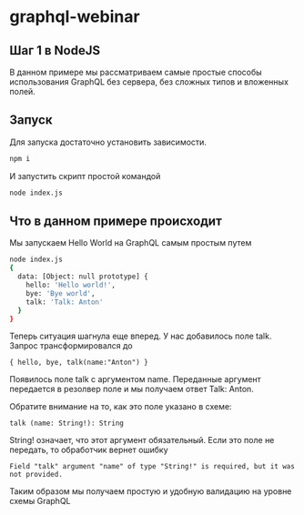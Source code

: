 # graphql-webinar

## Шаг 1 в NodeJS

В данном примере мы рассматриваем самые простые способы использования GraphQL без сервера, без сложных типов и вложенных полей.

## Запуск

Для запуска достаточно установить зависимости.

```bash
npm i
```

И запустить скрипт простой командой

```bash
node index.js
```

## Что в данном примере происходит

Мы запускаем Hello World на GraphQL самым простым путем

```bash
node index.js
{
  data: [Object: null prototype] {
    hello: 'Hello world!',
    bye: 'Bye world',
    talk: 'Talk: Anton'
  }
}

```

Теперь ситуация шагнула еще вперед. У нас добавилось поле talk. Запрос трансформировался до
```
{ hello, bye, talk(name:"Anton") }
```

Появилось поле talk с аргументом name. Переданные аргумент передается в резолвер поле и мы получаем ответ Talk: Anton.

Обратите внимание на то, как это поле указано в схеме:
```
talk (name: String!): String
```
String! означает, что этот аргумент обязательный. Если это поле не передать, то обработчик вернет ошибку 
```
Field "talk" argument "name" of type "String!" is required, but it was not provided.
```
Таким образом мы получаем простую и удобную валидацию на уровне схемы GraphQL
